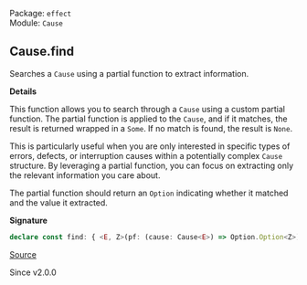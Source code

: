 Package: `effect`<br />
Module: `Cause`<br />

## Cause.find

Searches a `Cause` using a partial function to extract information.

**Details**

This function allows you to search through a `Cause` using a custom partial
function. The partial function is applied to the `Cause`, and if it matches,
the result is returned wrapped in a `Some`. If no match is found, the result
is `None`.

This is particularly useful when you are only interested in specific types of
errors, defects, or interruption causes within a potentially complex `Cause`
structure. By leveraging a partial function, you can focus on extracting only
the relevant information you care about.

The partial function should return an `Option` indicating whether it matched
and the value it extracted.

**Signature**

```ts
declare const find: { <E, Z>(pf: (cause: Cause<E>) => Option.Option<Z>): (self: Cause<E>) => Option.Option<Z>; <E, Z>(self: Cause<E>, pf: (cause: Cause<E>) => Option.Option<Z>): Option.Option<Z>; }
```

[Source](https://github.com/Effect-TS/effect/tree/main/packages/effect/src/Cause.ts#L1172)

Since v2.0.0